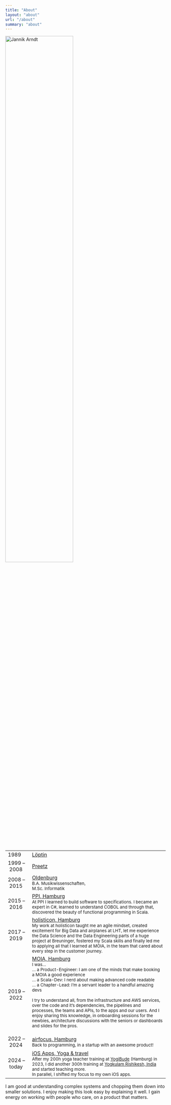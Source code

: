 ```yaml
---
title: "About"
layout: "about"
url: "/about"
summary: "about"
---
```


<a href="/jannik.jpg"><img src="/jannik.jpg#center" alt="Jannik Arndt" width="65%"></a>

|                        |                                                                                                                                                                                                                                                                                                                                                                                                                                                                                                                                                                                                                                                          |
|------------------------|----------------------------------------------------------------------------------------------------------------------------------------------------------------------------------------------------------------------------------------------------------------------------------------------------------------------------------------------------------------------------------------------------------------------------------------------------------------------------------------------------------------------------------------------------------------------------------------------------------------------------------------------------------|
| 1989                   | [Löptin](https://de.wikipedia.org/wiki/Löptin)                                                                                                                                                                                                                                                                                                                                                                                                                                                                                                                                                                                                           |
| 1999&nbsp;–&nbsp;2008  | [Preetz](https://www.fsg-preetz.de)                                                                                                                                                                                                                                                                                                                                                                                                                                                                                                                                                                                                                      |
| 2008&nbsp;–&nbsp;2015  | [Oldenburg](https://www.uni-oldenburg.de)<br><small>B.A. Musikwissenschaften, <br>M.Sc. Informatik</small>                                                                                                                                                                                                                                                                                                                                                                                                                                                                                                                                               |
| 2015&nbsp;–&nbsp;2016  | [PPI, Hamburg](https://www.ppi.de) <br><small>At PPI I learned to build software to specifications. I became an expert in C#, learned to understand COBOL and through that, discovered the beauty of functional programming in Scala.</small>                                                                                                                                                                                                                                                                                                                                                                                                            |
| 2017&nbsp;–&nbsp;2019  | [holisticon, Hamburg](https://www.holisticon.de)<br><small>My work at holisticon taught me an agile mindset, created excitement for Big Data and airplanes at LHT, let me experience the Data Science and the Data Engineering parts of a huge project at Breuninger, fostered my Scala skills and finally led me to applying all that I learned at MOIA, in the team that cared about every step in the customer journey.</small>                                                                                                                                                                                                                       |
| 2019&nbsp;–&nbsp;2022  | [MOIA, Hamburg](https://www.moia.io)<br><small>I was…<br>… a Product-Engineer: I am one of the minds that make booking a MOIA a good experience<br>… a Scala-Dev: I nerd about making advanced code readable<br>… a Chapter-Lead: I’m a servant leader to a handful amazing devs<br><br>I try to understand all, from the infrastructure and AWS services, over the code and it’s dependencies, the pipelines and processes, the teams and APIs, to the apps and our users. And I enjoy sharing this knowledge, in onboarding sessions for the newbies, architecture discussions with the seniors or dashboards and slides for the pros.<br><br></small> |
| 2022&nbsp;–&nbsp;2024  | [airfocus, Hamburg](https://www.airfocus.com)<br><small>Back to programming, in a startup with an awesome product!</small>                                                                                                                                                                                                                                                                                                                                                                                                                                                                                                                               |
| 2024&nbsp;–&nbsp;today | [iOS Apps, Yoga & travel](https://www.airfocus.com)<br><small>After my 200h yoga teacher training at [YogiBude](https://www.yogibude.de) (Hamburg) in 2023, I did another 300h training at [Yogkulam Rishikesh, India](https://www.yogkulam.org) and started teaching more.<br>In parallel, I shifted my focus to my own iOS apps.</small>                                                                                                                                                                                                                                                                                                                                                                                                                                                                                                                               |


I am good at understanding complex systems and chopping them down into smaller solutions. I enjoy making this look easy by explaining it well. 
I gain energy on working with people who care, on a product that matters. 
